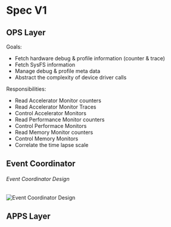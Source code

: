 # Spec V1

## OPS Layer

Goals:

* Fetch hardware debug & profile information (counter & trace)
* Fetch SysFS information
* Manage debug & profile meta data
* Abstract the complexity of device driver calls

Responsibilities:

* Read Accelerator Monitor counters
* Read Accelerator Monitor Traces
* Control Accelerator Monitors
* Read Performance Monitor counters
* Control Performace Monitors
* Read Memory Monitor counters
* Control Memory Monitors
* Correlate the time lapse scale

## Event Coordinator

###### Event Coordinator Design

![Event Coordinator Design](/../../asset/event_coordinator.svg)

## APPS Layer